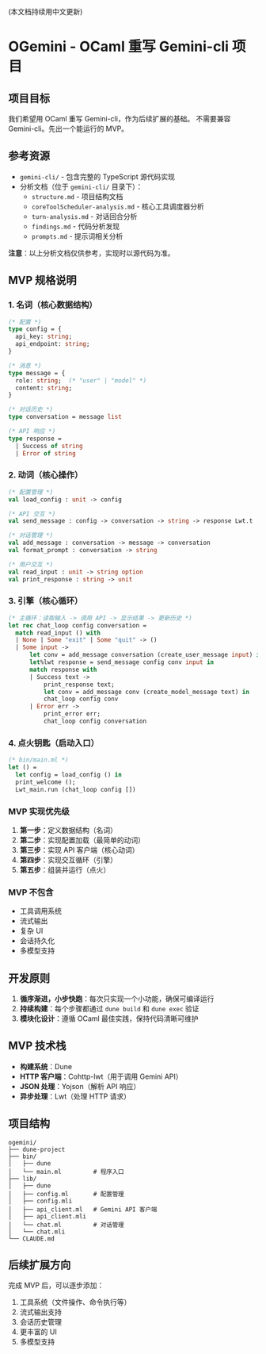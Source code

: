 (本文档持续用中文更新)

# OGemini - OCaml 重写 Gemini-cli 项目

## 项目目标
我们希望用 OCaml 重写 Gemini-cli，作为后续扩展的基础。
不需要兼容 Gemini-cli。先出一个能运行的 MVP。

## 参考资源
- `gemini-cli/` - 包含完整的 TypeScript 源代码实现
- 分析文档（位于 `gemini-cli/` 目录下）：
  - `structure.md` - 项目结构文档
  - `coreToolScheduler-analysis.md` - 核心工具调度器分析
  - `turn-analysis.md` - 对话回合分析
  - `findings.md` - 代码分析发现
  - `prompts.md` - 提示词相关分析
  
**注意**：以上分析文档仅供参考，实现时以源代码为准。

## MVP 规格说明

### 1. 名词（核心数据结构）
```ocaml
(* 配置 *)
type config = {
  api_key: string;
  api_endpoint: string;
}

(* 消息 *)
type message = {
  role: string;  (* "user" | "model" *)
  content: string;
}

(* 对话历史 *)
type conversation = message list

(* API 响应 *)
type response = 
  | Success of string
  | Error of string
```

### 2. 动词（核心操作）
```ocaml
(* 配置管理 *)
val load_config : unit -> config

(* API 交互 *)
val send_message : config -> conversation -> string -> response Lwt.t

(* 对话管理 *)
val add_message : conversation -> message -> conversation
val format_prompt : conversation -> string

(* 用户交互 *)
val read_input : unit -> string option
val print_response : string -> unit
```

### 3. 引擎（核心循环）
```ocaml
(* 主循环：读取输入 -> 调用 API -> 显示结果 -> 更新历史 *)
let rec chat_loop config conversation =
  match read_input () with
  | None | Some "exit" | Some "quit" -> ()
  | Some input ->
      let conv = add_message conversation (create_user_message input) in
      let%lwt response = send_message config conv input in
      match response with
      | Success text ->
          print_response text;
          let conv = add_message conv (create_model_message text) in
          chat_loop config conv
      | Error err ->
          print_error err;
          chat_loop config conversation
```

### 4. 点火钥匙（启动入口）
```ocaml
(* bin/main.ml *)
let () =
  let config = load_config () in
  print_welcome ();
  Lwt_main.run (chat_loop config [])
```

### MVP 实现优先级
1. **第一步**：定义数据结构（名词）
2. **第二步**：实现配置加载（最简单的动词）
3. **第三步**：实现 API 客户端（核心动词）
4. **第四步**：实现交互循环（引擎）
5. **第五步**：组装并运行（点火）

### MVP 不包含
- 工具调用系统
- 流式输出
- 复杂 UI
- 会话持久化
- 多模型支持

## 开发原则
1. **循序渐进，小步快跑**：每次只实现一个小功能，确保可编译运行
2. **持续构建**：每个步骤都通过 `dune build` 和 `dune exec` 验证
3. **模块化设计**：遵循 OCaml 最佳实践，保持代码清晰可维护

## MVP 技术栈
- **构建系统**：Dune
- **HTTP 客户端**：Cohttp-lwt（用于调用 Gemini API）
- **JSON 处理**：Yojson（解析 API 响应）
- **异步处理**：Lwt（处理 HTTP 请求）

## 项目结构
```
ogemini/
├── dune-project
├── bin/
│   ├── dune
│   └── main.ml         # 程序入口
├── lib/
│   ├── dune
│   ├── config.ml       # 配置管理
│   ├── config.mli
│   ├── api_client.ml   # Gemini API 客户端
│   ├── api_client.mli
│   └── chat.ml         # 对话管理
│   └── chat.mli
└── CLAUDE.md
```

## 后续扩展方向
完成 MVP 后，可以逐步添加：
1. 工具系统（文件操作、命令执行等）
2. 流式输出支持
3. 会话历史管理
4. 更丰富的 UI
5. 多模型支持

